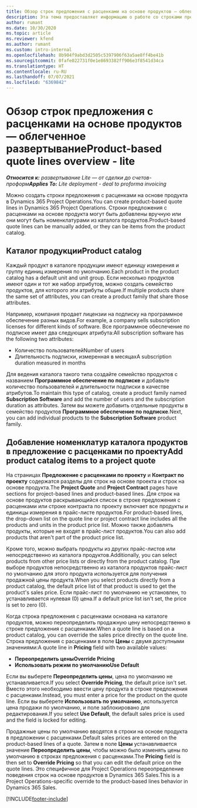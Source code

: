 ```yaml
---
title: Обзор строк предложения с расценками на основе продуктов — облегченное развертывание
description: Эта тема предоставляет информацию о работе со строками предложений с расценками на основе продукта.
author: rumant
ms.date: 10/30/2020
ms.topic: article
ms.reviewer: kfend
ms.author: rumant
ms.custom: intro-internal
ms.openlocfilehash: 8b904f9abd3d2505c5397906f63a5ae8ff4be41b
ms.sourcegitcommit: 0fafe022731f0e1e8693382ff906e3f8541d34ca
ms.translationtype: HT
ms.contentlocale: ru-RU
ms.lasthandoff: 07/07/2021
ms.locfileid: "6369842"
---
```

# <a name="product-based-quote-lines-overview---lite"></a><span data-ttu-id="4171f-103">Обзор строк предложения с расценками на основе продуктов — облегченное развертывание</span><span class="sxs-lookup"><span data-stu-id="4171f-103">Product-based quote lines overview - lite</span></span>

<span data-ttu-id="4171f-104">_**Относится к:** развертывание Lite — от сделки до счетов-проформ_</span><span class="sxs-lookup"><span data-stu-id="4171f-104">_**Applies To:** Lite deployment - deal to proforma invoicing_</span></span>

<span data-ttu-id="4171f-105">Можно создать строки предложения с расценками на основе продукта в Dynamics 365 Project Operations.</span><span class="sxs-lookup"><span data-stu-id="4171f-105">You can create product-based quote lines in Dynamics 365 Project Operations.</span></span> <span data-ttu-id="4171f-106">Строки предложения с расценками на основе продукта могут быть добавлены вручную или они могут быть номенклатурами из каталога продуктов.</span><span class="sxs-lookup"><span data-stu-id="4171f-106">Product-based quote lines can be manually added, or they can be items from the product catalog.</span></span>

## <a name="product-catalog"></a><span data-ttu-id="4171f-107">Каталог продукции</span><span class="sxs-lookup"><span data-stu-id="4171f-107">Product catalog</span></span>

<span data-ttu-id="4171f-108">Каждый продукт в каталоге продукции имеют единицу измерения и группу единиц измерения по умолчанию.</span><span class="sxs-lookup"><span data-stu-id="4171f-108">Each product in the product catalog has a default unit and unit group.</span></span> <span data-ttu-id="4171f-109">Если несколько продуктов имеют один и тот же набор атрибутов, можно создать семейство продуктов, для которого эти атрибуты общие.</span><span class="sxs-lookup"><span data-stu-id="4171f-109">If multiple products share the same set of attributes, you can create a product family that share those attributes.</span></span> 

<span data-ttu-id="4171f-110">Например, компания продает лицензии на подписку на программное обеспечение разных видов.</span><span class="sxs-lookup"><span data-stu-id="4171f-110">For example, a company sells subscription licenses for different kinds of software.</span></span> <span data-ttu-id="4171f-111">Все программное обеспечение по подписке имеет два следующих атрибута:</span><span class="sxs-lookup"><span data-stu-id="4171f-111">All subscription software has the following two attributes:</span></span>

- <span data-ttu-id="4171f-112">Количество пользователей</span><span class="sxs-lookup"><span data-stu-id="4171f-112">Number of users</span></span>
- <span data-ttu-id="4171f-113">Длительность подписки, измеренная в месяцах</span><span class="sxs-lookup"><span data-stu-id="4171f-113">A subscription duration measured in months</span></span>

<span data-ttu-id="4171f-114">Для ведения каталога такого типа создайте семейство продуктов с названием **Программное обеспечение по подписке** и добавьте количество пользователей и длительности подписки в качестве атрибутов.</span><span class="sxs-lookup"><span data-stu-id="4171f-114">To maintain this type of catalog, create a product family named **Subscription Software** and add the number of users and the subscription duration as attributes.</span></span> <span data-ttu-id="4171f-115">Затем вы можете добавить отдельные продукты в семейство продуктов **Программное обеспечение по подписке**.</span><span class="sxs-lookup"><span data-stu-id="4171f-115">Next, you can add individual products to the **Subscription Software** product family.</span></span>

## <a name="add-product-catalog-items-to-a-project-quote"></a><span data-ttu-id="4171f-116">Добавление номенклатур каталога продуктов в предложение с расценками по проекту</span><span class="sxs-lookup"><span data-stu-id="4171f-116">Add product catalog items to a project quote</span></span>

<span data-ttu-id="4171f-117">На страницах **Предложение с расценками по проекту** и **Контракт по проекту** содержатся разделы для строк на основе проекта и строк на основе продукта.</span><span class="sxs-lookup"><span data-stu-id="4171f-117">The **Project Quote** and **Project Contract** pages have sections for project-based lines and product-based lines.</span></span> <span data-ttu-id="4171f-118">Для строк на основе продуктов раскрывающийся список в строке предложения с расценками или строке контракта по проекту включает все продукты и единицы измерения в прайс-листе продуктов.</span><span class="sxs-lookup"><span data-stu-id="4171f-118">For product-based lines, the drop-down list on the quote line or project contract line includes all the products and units in the product price list.</span></span> <span data-ttu-id="4171f-119">Можно также добавлять продукты, которые не входят в прайс-лист продуктов.</span><span class="sxs-lookup"><span data-stu-id="4171f-119">You can also add products that aren't part of the product price list.</span></span>

<span data-ttu-id="4171f-120">Кроме того, можно выбрать продукты из других прайс-листов или непосредственно из каталога продуктов.</span><span class="sxs-lookup"><span data-stu-id="4171f-120">Additionally, you can select products from other price lists or directly from the product catalog.</span></span> <span data-ttu-id="4171f-121">При выборе продуктов непосредственно из каталога продуктов прайс-лист по умолчанию для этого продукта используется для получения продажной цены продукта.</span><span class="sxs-lookup"><span data-stu-id="4171f-121">When you select products directly from a product catalog, the default price list of that product is used to get the product's sales price.</span></span> <span data-ttu-id="4171f-122">Если прайс-лист по умолчанию не установлен, то устанавливается нулевая (0) цена.</span><span class="sxs-lookup"><span data-stu-id="4171f-122">If a default price list isn't set, the price is set to zero (0).</span></span>

<span data-ttu-id="4171f-123">Когда строка предложения с расценками основана на каталоге продуктов, можно переопределить продажную цену непосредственно в строке предложения с расценками.</span><span class="sxs-lookup"><span data-stu-id="4171f-123">When a quote line is based on a product catalog, you can override the sales price directly on the quote line.</span></span> <span data-ttu-id="4171f-124">Строка предложения с расценками в поле **Цены** с двумя доступными значениями:</span><span class="sxs-lookup"><span data-stu-id="4171f-124">A quote line in **Pricing** field with two available values:</span></span>

- <span data-ttu-id="4171f-125">**Переопределить цены**</span><span class="sxs-lookup"><span data-stu-id="4171f-125">**Override Pricing**</span></span>
- <span data-ttu-id="4171f-126">**Использовать режим по умолчанию**</span><span class="sxs-lookup"><span data-stu-id="4171f-126">**Use Default**</span></span>

<span data-ttu-id="4171f-127">Если вы выберете **Переопределить цены**, цена по умолчанию не устанавливается.</span><span class="sxs-lookup"><span data-stu-id="4171f-127">If you select **Override Pricing**, the default price isn't set.</span></span> <span data-ttu-id="4171f-128">Вместо этого необходимо ввести цену продукта в строке предложения с расценками.</span><span class="sxs-lookup"><span data-stu-id="4171f-128">Instead, you must enter a price for the product on the quote line.</span></span> <span data-ttu-id="4171f-129">Если вы выберете **Использовать по умолчанию**, используется цена продажи по умолчанию, и поле заблокировано для редактирования.</span><span class="sxs-lookup"><span data-stu-id="4171f-129">If you select **Use Default**, the default sales price is used and the field is locked for editing.</span></span>

<span data-ttu-id="4171f-130">Продажные цены по умолчанию вводятся в строки на основе продукта в предложении с расценками.</span><span class="sxs-lookup"><span data-stu-id="4171f-130">Default sales prices are entered on the product-based lines of a quote.</span></span> <span data-ttu-id="4171f-131">Затем в поле **Цены** устанавливается значение **Переопределить цены**, чтобы можно было изменять цены по умолчанию в строках предложения с расценками.</span><span class="sxs-lookup"><span data-stu-id="4171f-131">The **Pricing** field is then set to **Override Pricing** so that you can edit the default price on the quote lines.</span></span> <span data-ttu-id="4171f-132">Это специфичное для Project Operations переопределение поведения строк на основе продуктов в Dynamics 365 Sales.</span><span class="sxs-lookup"><span data-stu-id="4171f-132">This is a Project Operations-specific override to the product-based lines behavior in Dynamics 365 Sales.</span></span>


[!INCLUDE[footer-include](../../includes/footer-banner.md)]